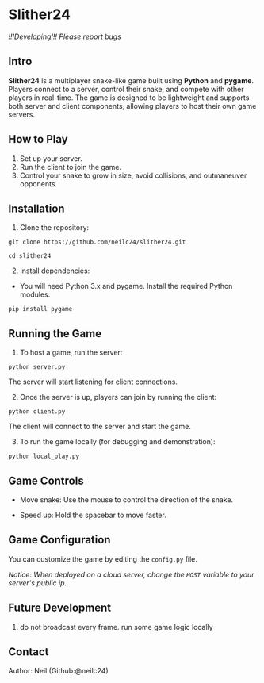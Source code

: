 # Slither24

*!!!Developing!!! Please report bugs*

## Intro

**Slither24** is a multiplayer snake-like game built using **Python** and **pygame**. Players connect to a server, control their snake, and compete with other players in real-time. The game is designed to be lightweight and supports both server and client components, allowing players to host their own game servers.

## How to Play

1. Set up your server.
2. Run the client to join the game.
3. Control your snake to grow in size, avoid collisions, and outmaneuver opponents.

## Installation

1.	Clone the repository:

```
git clone https://github.com/neilc24/slither24.git

cd slither24
```

2.	Install dependencies:

- You will need Python 3.x and pygame. Install the required Python modules:
```
pip install pygame
```

## Running the Game

1. To host a game, run the server:
```
python server.py
```

The server will start listening for client connections.

2. Once the server is up, players can join by running the client:
```
python client.py
```

The client will connect to the server and start the game.

3. To run the game locally (for debugging and demonstration):
```
python local_play.py
```

## Game Controls

- Move snake: Use the mouse to control the direction of the snake.

- Speed up: Hold the spacebar to move faster.

## Game Configuration

You can customize the game by editing the `config.py` file.

*Notice: When deployed on a cloud server, change the `HOST` variable to your server's public ip.*

## Future Development

1. do not broadcast every frame. run some game logic locally 

## Contact

Author: Neil (Github:@neilc24)